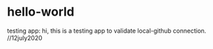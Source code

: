 # hello-world
testing app: hi, this is a testing app to validate local-github connection. //12july2020

